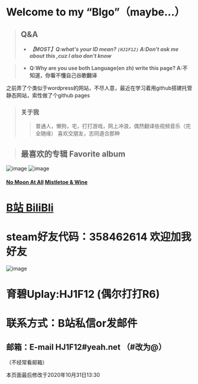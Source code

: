 
# Welcome to my “Blgo”（maybe...）

> ## Q&A
> - ***【MOST】Q:what's your ID mean? `(HJ1F12)`   A:Don't ask me about this ,cuz I also don't know***

> - **Q:Why are you use both Language(en zh) write this page?   A:不知道，你看不懂自己谷歌翻译**

之前弄了个类似于wordpress的网站，不尽人意，最近在学习着用github搭建托管静态网站，索性做了个github pages


> ### 关于我
>> 普通人，懒狗，宅，打打游戏，网上冲浪，偶然翻译些视频音乐（完全随缘）
>> 喜欢交朋友，志同道合那种


> ## 最喜欢的专辑 Favorite album

![image](https://HJ1F12.ml/images/nomoonatall2.jpg)  ![image](https://HJ1F12.ml/images/m&w2.jpg)

#### [No Moon At All](https://open.spotify.com/album/6JCwWDKSo9MrGOou51jwxy?highlight=spotify:track:0Uv9fEYpUrgJj0chtaqJdv)                                                     [Mistletoe & Wine](https://open.spotify.com/album/6JCwWDKSo9MrGOou51jwxy?highlight=spotify:track:0Uv9fEYpUrgJj0chtaqJdv)


# [B站 BiliBli](https://space.bilibili.com/95590648)
# steam好友代码：358462614 欢迎加我好友
![image](https://HJ1F12.ml/images/steam.PNG)
# 育碧Uplay:HJ1F12 (偶尔打打R6)

# 联系方式：B站私信or发邮件
## 邮箱：E-mail  HJ1F12#yeah.net （#改为@）
（不经常看邮箱）

本页面最后修改于2020年10月31日13:30
